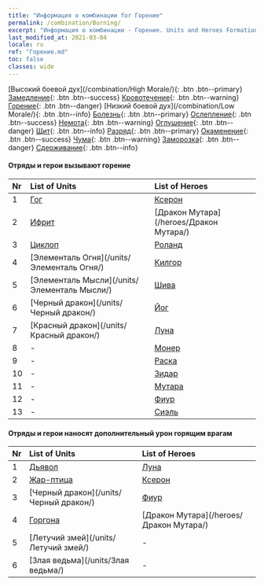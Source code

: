 ```yaml
---
title: "Информация о комбинации for Горение"
permalink: /combination/Burning/
excerpt: "Информация о комбинации - Горение. Units and Heroes Formation."
last_modified_at: 2021-03-04
locale: ru
ref: "Горение.md"
toc: false
classes: wide
---
```


  [Высокий боевой дух](/combination/High Morale/){: .btn .btn--primary} [Замедление](/combination/Slow/){: .btn .btn--success} [Кровотечение](/combination/Bleeding/){: .btn .btn--warning} [Горение](/combination/Burning/){: .btn .btn--danger} [Низкий боевой дух](/combination/Low Morale/){: .btn .btn--info} [Болезнь](/combination/Disease/){: .btn .btn--primary} [Ослепление](/combination/Blind/){: .btn .btn--success} [Немота](/combination/Silence/){: .btn .btn--warning} [Оглушение](/combination/Stun/){: .btn .btn--danger} [Щит](/combination/Shield/){: .btn .btn--info} [Разряд](/combination/Static/){: .btn .btn--primary} [Окаменение](/combination/Petrify/){: .btn .btn--success} [Чума](/combination/Plague/){: .btn .btn--warning} [Заморозка](/combination/Freeze/){: .btn .btn--danger} [Сдерживание](/combination/Deterrence/){: .btn .btn--info} 


#### Отряды и герои вызывают горение

  | Nr |  List of Units  | List of Heroes | 
  |:---|:----------------|:---------------| 
  | 1 | [Гог](/units/Гог/) | [Ксерон](/heroes/Ксерон/) |
  | 2 | [Ифрит](/units/Ифрит/) | [Дракон Мутара](/heroes/Дракон Мутара/) |
  | 3 | [Циклоп](/units/Циклоп/) | [Роланд](/heroes/Роланд/) |
  | 4 | [Элементаль Огня](/units/Элементаль Огня/) | [Килгор](/heroes/Килгор/) |
  | 5 | [Элементаль Мысли](/units/Элементаль Мысли/) | [Шива](/heroes/Шива/) |
  | 6 | [Черный дракон](/units/Черный дракон/) | [Йог](/heroes/Йог/) |
  | 7 | [Красный дракон](/units/Красный дракон/) | [Луна](/heroes/Луна/) |
  | 8 | - | [Монер](/heroes/Монер/) |
  | 9 | - | [Раска](/heroes/Раска/) |
  | 10 | - | [Зидар](/heroes/Зидар/) |
  | 11 | - | [Мутара](/heroes/Мутара/) |
  | 12 | - | [Фиур](/heroes/Фиур/) |
  | 13 | - | [Сиэль](/heroes/Сиэль/) |


#### Отряды и герои наносят дополнительный урон горящим врагам

  | Nr |  List of Units  | List of Heroes | 
  |:---|:----------------|:---------------| 
  | 1 | [Дьявол](/units/Дьявол/) | [Луна](/heroes/Луна/) |
  | 2 | [Жар-птица](/units/Жар-птица/) | [Ксерон](/heroes/Ксерон/) |
  | 3 | [Черный дракон](/units/Черный дракон/) | [Фиур](/heroes/Фиур/) |
  | 4 | [Горгона](/units/Горгона/) | [Дракон Мутара](/heroes/Дракон Мутара/) |
  | 5 | [Летучий змей](/units/Летучий змей/) | - |
  | 6 | [Злая ведьма](/units/Злая ведьма/) | - |
